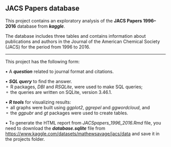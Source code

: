 ## JACS Papers database

This project contains an exploratory analysis of the **JACS Papers 1996–2016** database from ***kaggle***.

The database includes three tables and contains information about publications and authors in the Journal of the American Chemical Society (JACS) for the period from 1996 to 2016.

------------------------------------------------------------------------

This project has the following form:

• A ***question*** related to journal format and citations.

• ***SQL query*** to find the answer.\
⚬ R packages, *DBI* and *RSQLite*, were used to make SQL queries;\
⚬ the queries are written on SQLite, version 3.46.1.

• ***R tools*** for visualizing results:\
⚬ all graphs were built using *ggplot2*, *ggrepel* and *ggwordcloud*, and\
⚬ the *ggpubr* and *gt* packages were used to create tables.

• To generate the HTML report from *JACSpapers_1996_2016.Rmd* file, you need to download the ***database.sqlite*** file from <https://www.kaggle.com/datasets/mathewsavage/jacs/data> and save it in the projects folder.
